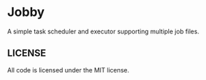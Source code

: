 # Jobby
A simple task scheduler and executor supporting multiple job files.

## LICENSE
All code is licensed under the MIT license.
